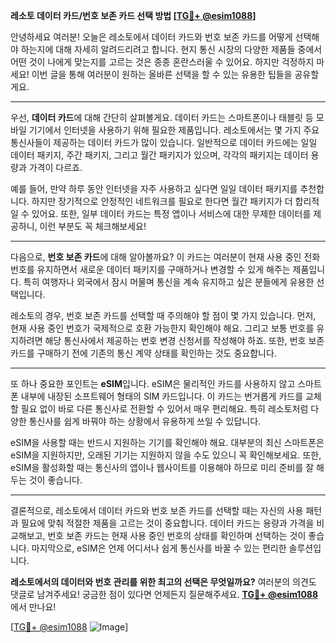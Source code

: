 **레소토 데이터 카드/번호 보존 카드 선택 방법 [[TG💪+ @esim1088](https://t.me/s/esim1088)]**

안녕하세요 여러분! 오늘은 레소토에서 데이터 카드와 번호 보존 카드를 어떻게 선택해야 하는지에 대해 자세히 알려드리려고 합니다. 현지 통신 시장의 다양한 제품들 중에서 어떤 것이 나에게 맞는지를 고르는 것은 종종 혼란스러울 수 있어요. 하지만 걱정하지 마세요! 이번 글을 통해 여러분이 원하는 올바른 선택을 할 수 있는 유용한 팁들을 공유할게요.

---

우선, **데이터 카드**에 대해 간단히 살펴볼게요. 데이터 카드는 스마트폰이나 태블릿 등 모바일 기기에서 인터넷을 사용하기 위해 필요한 제품입니다. 레소토에서는 몇 가지 주요 통신사들이 제공하는 데이터 카드가 많이 있습니다. 일반적으로 데이터 카드에는 일일 데이터 패키지, 주간 패키지, 그리고 월간 패키지가 있으며, 각각의 패키지는 데이터 용량과 가격이 다르죠.

예를 들어, 만약 하루 동안 인터넷을 자주 사용하고 싶다면 일일 데이터 패키지를 추천합니다. 하지만 장기적으로 안정적인 네트워크를 필요로 한다면 월간 패키지가 더 합리적일 수 있어요. 또한, 일부 데이터 카드는 특정 앱이나 서비스에 대한 무제한 데이터를 제공하니, 이런 부분도 꼭 체크해보세요!

---

다음으로, **번호 보존 카드**에 대해 알아볼까요? 이 카드는 여러분이 현재 사용 중인 전화번호를 유지하면서 새로운 데이터 패키지를 구매하거나 변경할 수 있게 해주는 제품입니다. 특히 여행자나 외국에서 잠시 머물며 통신을 계속 유지하고 싶은 분들에게 유용한 선택입니다.

레소토의 경우, 번호 보존 카드를 선택할 때 주의해야 할 점이 몇 가지 있습니다. 먼저, 현재 사용 중인 번호가 국제적으로 호환 가능한지 확인해야 해요. 그리고 보통 번호를 유지하려면 해당 통신사에서 제공하는 번호 변경 신청서를 작성해야 하죠. 또한, 번호 보존 카드를 구매하기 전에 기존의 통신 계약 상태를 확인하는 것도 중요합니다.

---

또 하나 중요한 포인트는 **eSIM**입니다. eSIM은 물리적인 카드를 사용하지 않고 스마트폰 내부에 내장된 소프트웨어 형태의 SIM 카드입니다. 이 카드는 번거롭게 카드를 교체할 필요 없이 바로 다른 통신사로 전환할 수 있어서 매우 편리해요. 특히 레소토처럼 다양한 통신사를 쉽게 바꿔야 하는 상황에서 유용하게 쓰일 수 있답니다.

eSIM을 사용할 때는 반드시 지원하는 기기를 확인해야 해요. 대부분의 최신 스마트폰은 eSIM을 지원하지만, 오래된 기기는 지원하지 않을 수도 있으니 꼭 확인해보세요. 또한, eSIM을 활성화할 때는 통신사의 앱이나 웹사이트를 이용해야 하므로 미리 준비를 잘 해두는 것이 좋습니다.

---

결론적으로, 레소토에서 데이터 카드와 번호 보존 카드를 선택할 때는 자신의 사용 패턴과 필요에 맞춰 적절한 제품을 고르는 것이 중요합니다. 데이터 카드는 용량과 가격을 비교해보고, 번호 보존 카드는 현재 사용 중인 번호의 상태를 확인하며 선택하는 것이 좋습니다. 마지막으로, eSIM은 언제 어디서나 쉽게 통신사를 바꿀 수 있는 편리한 솔루션입니다.

**레소토에서의 데이터와 번호 관리를 위한 최고의 선택은 무엇일까요?** 여러분의 의견도 댓글로 남겨주세요! 궁금한 점이 있다면 언제든지 질문해주세요. **[TG💪+ @esim1088](https://t.me/s/esim1088)** 에서 만나요!

[[TG💪+ @esim1088](https://t.me/s/esim1088) ![Image](https://i.postimg.cc/Y0z9fWf4/image.png)]